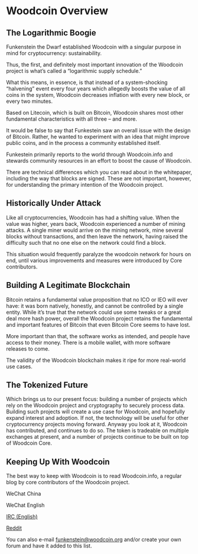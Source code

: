 # Woodcoin Overview

## The Logarithmic Boogie 
Funkenstein the Dwarf established Woodcoin with a singular purpose in mind for cryptocurrency: sustainability. 

Thus, the first, and definitely most important innovation of the Woodcoin project is what’s called a “logarithmic supply schedule.” 

What this means, in essence, is that instead of a system-shocking “halvening” event every four years which allegedly boosts the value of all coins in the system, Woodcoin decreases inflation with every new block, or every two minutes.

Based on Litecoin, which is built on Bitcoin, Woodcoin shares most other fundamental characteristics with all three – and more. 

It would be false to say that Funkestein saw an overall issue with the design of Bitcoin. Rather, he wanted to experiment with an idea that might improve public coins, and in the process a community established itself. 

Funkestein primarily reports to the world through Woodcoin.info and stewards community resources in an effort to boost the cause of Woodcoin. 

There are technical differences which you can read about in the whitepaper, including the way that blocks are signed. These are not important, however, for understanding the primary intention of the Woodcoin project. 

## Historically Under Attack 

Like all cryptocurrencies, Woodcoin has had a shifting value. When the value was higher, years back, Woodcoin experienced a number of mining attacks. A single miner would arrive on the  mining network, mine several blocks without transactions, and then leave the network, having raised the difficulty such that no one else on the network could find a block.

This situation would frequently paralyze the woodcoin network for hours on end, until various improvements and measures were introduced by Core contributors. 

## Building A Legitimate Blockchain

Bitcoin retains a fundamental value proposition that no ICO or IEO will ever have: it was born natively, honestly, and cannot be controlled by a single entity. While it’s true that the network could use some tweaks or a great deal more hash power, overall the Woodcoin project retains the fundamental and important features of Bitcoin that even Bitcoin Core seems to have lost. 

More important than that, the software works as intended, and people have access to their money. There is a mobile wallet, with more software releases to come. 

The validity of the Woodcoin blockchain makes it ripe for more real-world use cases.

## The Tokenized Future

Which brings us to our present focus: building a number of projects which rely on the Woodcoin project and cryptography to securely process data. 
Building such projects will create a use case for Woodcoin, and hopefully expand interest and adoption. If not, the technology will be useful for other cryptocurrency projects moving forward. Anyway you look at it, Woodcoin has contributed, and continues to do so. 
The token is tradeable on multiple exchanges at present, and a number of projects continue to be built on top of Woodcoin Core. 

## Keeping Up With Woodcoin

The best way to keep with Woodcoin is to read Woodcoin.info, a regular blog by core contributors of the Woodcoin project. 
  
WeChat China

WeChat English

[IRC (English)](irc://freenode:8080/woodcoin?key>IRC</a>)

[Reddit](irc://freenode:port/channel?key>IRC</a>)

You can also e-mail funkenstein@woodcoin.org and/or create your own forum and have it added to this list. 
